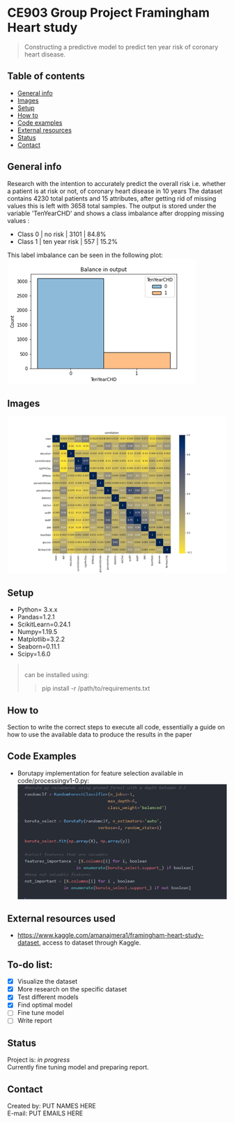 # CE903 Group Project Framingham Heart study
> Constructing a predictive model to predict ten year risk of coronary heart disease.

## Table of contents
* [General info](#general-info)
* [Images](#images)
* [Setup](#setup)
* [How to](#how-to)
* [Code examples](#code-examples)
* [External resources](#external-resources-used)
* [Status](#status)
* [Contact](#contact)

## General info
Research with the intention to accurately predict the overall risk i.e. whether a patient is at risk or not, of coronary heart disease in 10 years
The dataset contains 4230 total patients and 15 attributes, after getting rid of missing values this is left with 3658 total samples.
The output is stored under the variable 'TenYearCHD' and shows a class imbalance after dropping missing values :

* Class 0 | no risk | 3101 | 84.8%
* Class 1 | ten year risk | 557 | 15.2%

This label imbalance can be seen in the following plot:<br/>
![label_balance](https://github.com/confusedolive/CE903-Framingham-Heart-study/blob/main/code/visualization/label%20balance.png?raw=true)

## Images
![Examples](https://github.com/confusedolive/CE903-Framingham-Heart-study/blob/main/code/visualization/variables%20correlation%20heatmap.png?raw=true)

## Setup
* Python= 3.x.x
* Pandas=1.2.1
* ScikitLearn=0.24.1
* Numpy=1.19.5
* Matplotlib=3.2.2
* Seaborn=0.11.1
* Scipy=1.6.0
><br/>can be installed using:<br/>
>> pip install -r /path/to/requirements.txt

## How to
Section to write the correct steps to execute all code, essentially a guide on how to use the available data to produce the results in the paper
## Code Examples
* Borutapy implementation for feature selection available in code/processingv1-0.py:
![boruta](https://github.com/confusedolive/CE903-Framingham-Heart-study/blob/main/example/Borutapy%20implementation.PNG?raw=true)

## External resources used
* https://www.kaggle.com/amanajmera1/framingham-heart-study-dataset, access to dataset through Kaggle.

## To-do list:
- [x] Visualize the dataset
- [x] More research on the specific dataset
- [x] Test different models
- [x] Find optimal model
- [ ] Fine tune model
- [ ] Write report

## Status
Project is: _in progress_<br/>
Currently fine tuning model and preparing report.


## Contact
Created by: PUT NAMES HERE<br/> E-mail: PUT EMAILS HERE
